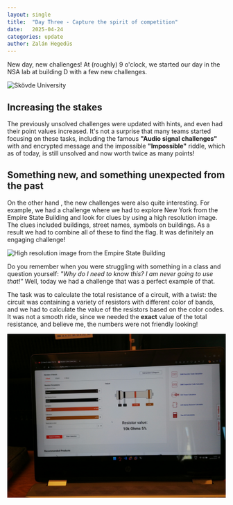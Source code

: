 ```yaml
---
layout: single
title:  "Day Three - Capture the spirit of competition"
date:   2025-04-24
categories: update
author: Zalán Hegedüs
---
```


New day, new challenges! At (roughly) 9 o'clock, we started our day in the NSA lab at building D with a few new challenges.

![Skövde University](/assets/images/day3/skovde-university.jpg)

## Increasing the stakes

The previously unsolved challenges were updated with hints, and even had their point values increased. It's not a surprise that many teams started focusing on these tasks, including the famous **"Audio signal challenges"** with and encrypted message and the impossible **"Impossible"** riddle, which as of today, is still unsolved and now worth twice as many points!

## Something new, and something unexpected from the past

On the other hand , the new challenges were also quite interesting. For example, we had a challenge where we had to explore New York from the Empire State Building and look for clues by using a high resolution image. The clues included buildings, street names, symbols on buildings. As a result we had to combine all of these to find the flag. It was definitely an engaging challenge!

![High resolution image from the Empire State Building](/assets/images/day3/new-york.jpg)

Do you remember when you were struggling with something in a class and question yourself: *"Why do I need to know this? I am never going to use that!"* Well, today we had a challenge that was a perfect example of that.

The task was to calculate the total resistance of a circuit, with a twist: the circuit was containing a variety of resistors with different color of bands, and we had to calculate the value of the resistors based on the color codes. It was not a smooth ride, since we needed the **exact** value of the total resistance, and believe me, the numbers were not friendly looking!

![Resistor values](/assets/images/day3/resistors.jpg)



